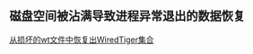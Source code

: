 

## 磁盘空间被沾满导致进程异常退出的数据恢复
[从损坏的wt文件中恢复出WiredTiger集合][1]










[1]: http://dev.guanghe.tv/2016/06/06/recovering-a-wiredtiger-collection-from-a-corrupt-wt-file/ "从损坏的wt文件中恢复出WiredTiger集合"